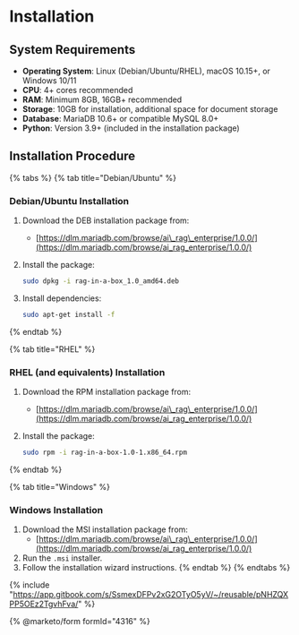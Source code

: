# Installation

## System Requirements

* **Operating System**: Linux (Debian/Ubuntu/RHEL), macOS 10.15+, or Windows 10/11
* **CPU**: 4+ cores recommended
* **RAM**: Minimum 8GB, 16GB+ recommended
* **Storage**: 10GB for installation, additional space for document storage
* **Database**: MariaDB 10.6+ or compatible MySQL 8.0+
* **Python**: Version 3.9+ (included in the installation package)

## Installation Procedure

{% tabs %}
{% tab title="Debian/Ubuntu" %}
### Debian/Ubuntu Installation

1. Download the DEB installation package from:
   * [https://dlm.mariadb.com/browse/ai\_rag\_enterprise/1.0.0/](https://dlm.mariadb.com/browse/ai_rag_enterprise/1.0.0/)
2.  Install the package:

    ```bash
    sudo dpkg -i rag-in-a-box_1.0_amd64.deb	
    ```
3.  Install dependencies:

    ```bash
    sudo apt-get install -f
    ```
{% endtab %}

{% tab title="RHEL" %}
### RHEL (and equivalents) Installation

1. Download the RPM installation package from:
   * [https://dlm.mariadb.com/browse/ai\_rag\_enterprise/1.0.0/](https://dlm.mariadb.com/browse/ai_rag_enterprise/1.0.0/)
2.  Install the package:

    ```bash
    sudo rpm -i rag-in-a-box-1.0-1.x86_64.rpm
    ```
{% endtab %}

{% tab title="Windows" %}
### Windows Installation

1. Download the MSI installation package from:
   * [https://dlm.mariadb.com/browse/ai\_rag\_enterprise/1.0.0/](https://dlm.mariadb.com/browse/ai_rag_enterprise/1.0.0/)
2. Run the `.msi` installer.
3. Follow the installation wizard instructions.
{% endtab %}
{% endtabs %}

{% include "https://app.gitbook.com/s/SsmexDFPv2xG2OTyO5yV/~/reusable/pNHZQXPP5OEz2TgvhFva/" %}

{% @marketo/form formId="4316" %}

